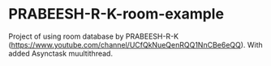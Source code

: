 # PRABEESH-R-K-room-example
Project of using room database by PRABEESH-R-K (https://www.youtube.com/channel/UCfQkNueQenRQQ1NnCBe6eQQ).
With added Asynctask muultithread.
